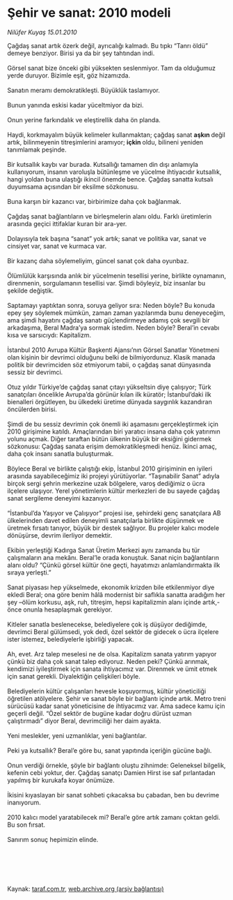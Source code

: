 # Şehir ve sanat: 2010 modeli

*Nilüfer Kuyaş 15.01.2010*

<div class="taraf_structure_2col_1zq">
<div class="margen_n">



 <p>Çağdaş sanat artık özerk değil, ayrıcalığı kalmadı. Bu tıpkı “Tanrı öldü” demeye benziyor. Birisi ya da bir şey tahtından indi. <br/><br/>Görsel sanat bize önceki gibi yüksekten seslenmiyor. Tam da olduğumuz yerde duruyor. Bizimle eşit, göz hizamızda. <br/><br/>Sanatın meramı demokratikleşti. Büyüklük taslamıyor. <br/><br/>Bunun yanında eskisi kadar yüceltmiyor da bizi. <br/><br/>Onun yerine farkındalık ve eleştirellik daha ön planda. <br/><br/>Haydi, korkmayalım büyük kelimeler kullanmaktan; çağdaş sanat <b>aşkın </b>değil artık, bilinmeyenin titreşimlerini aramıyor; <b>içkin </b>oldu, bilineni yeniden tanımlamak peşinde. <br/><br/>Bir kutsallık kaybı var burada. Kutsallığı tamamen din dışı anlamıyla kullanıyorum, insanın varoluşla bütünleşme ve yücelme ihtiyacıdır kutsallık, hangi yoldan buna ulaştığı ikincil önemde bence. Çağdaş sanatta kutsalı duyumsama açısından bir eksilme sözkonusu. <br/><br/>Buna karşın bir kazancı var, birbirimize daha çok bağlanmak. <br/><br/>Çağdaş sanat bağlantıların ve birleşmelerin alanı oldu. Farklı üretimlerin arasında geçici ittifaklar kuran bir ara-yer. <br/><br/>Dolayısıyla tek başına “sanat” yok artık; sanat ve politika var, sanat ve cinsiyet var, sanat ve kurmaca var. <br/><br/>Bir kazanç daha söylemeliyim, güncel sanat çok daha oyunbaz. <br/><br/>Ölümlülük karşısında anlık bir yücelmenin tesellisi yerine, birlikte oynamanın, direnmenin, sorgulamanın tesellisi var. Şimdi böyleyiz, biz insanlar bu şekilde değiştik. <br/><br/>Saptamayı yaptıktan sonra, soruya geliyor sıra: Neden böyle? Bu konuda epey şey söylemek mümkün, zaman zaman yazılarımda bunu deneyeceğim, ama şimdi hayatını çağdaş sanatı güçlendirmeye adamış çok sevgili bir arkadaşıma, Beral Madra’ya sormak istedim. Neden böyle? Beral’in cevabı kısa ve sarsıcıydı: Kapitalizm. <br/><br/>İstanbul 2010 Avrupa Kültür Başkenti Ajansı’nın Görsel Sanatlar Yönetmeni olan kişinin bir devrimci olduğunu belki de bilmiyordunuz. Klasik manada politik bir devrimciden söz etmiyorum tabii, o çağdaş sanat dünyasında sessiz bir devrimci. <br/><br/>Otuz yıldır Türkiye’de çağdaş sanat çıtayı yükseltsin diye çalışıyor; Türk sanatçıları öncelikle Avrupa’da görünür kılan ilk küratör; İstanbul’daki ilk bienalleri örgütleyen, bu ülkedeki üretime dünyada saygınlık kazandıran öncülerden birisi.<br/><br/>Şimdi de bu sessiz devrimin çok önemli iki aşamasını gerçekleştirmek için 2010 girişimine katıldı. Amaçlarından biri yaratıcı insana daha çok yatırımın yolunu açmak. Diğer taraftan bütün ülkenin büyük bir eksiğini gidermek sözkonusu: Çağdaş sanata erişim demokratikleşmedi henüz. İkinci amaç, daha çok insanı sanatla buluşturmak. <br/><br/>Böylece Beral ve birlikte çalıştığı ekip, İstanbul 2010 girişiminin en iyileri arasında sayabileceğimiz iki projeyi yürütüyorlar. “Taşınabilir Sanat” adıyla birçok sergi şehrin merkezine uzak bölgelere, varoş dediğimiz o ücra ilçelere ulaşıyor. Yerel yönetimlerin kültür merkezleri de bu sayede çağdaş sanat sergileme deneyimi kazanıyor. <br/><br/>“İstanbul’da Yaşıyor ve Çalışıyor” projesi ise, şehirdeki genç sanatçılara AB ülkelerinden davet edilen deneyimli sanatçılarla birlikte düşünmek ve üretmek fırsatı tanıyor, büyük bir destek sağlıyor. Bu projeler kalıcı modele dönüşürse, devrim ilerliyor demektir. <br/><br/>Ekibin yerleştiği Kadırga Sanat Üretim Merkezi aynı zamanda bu tür çalışmaların ana mekânı. Beral’le orada konuştuk. Sanat niçin bağlantıların alanı oldu? “Çünkü görsel kültür öne geçti, hayatımızı anlamlandırmakta ilk sıraya yerleşti.” <br/><br/>Sanat piyasası hep yükselmede, ekonomik krizden bile etkilenmiyor diye ekledi Beral; ona göre benim hâlâ modernist bir saflıkla sanatta aradığım her şey –ölüm korkusu, aşk, ruh, titreşim, hepsi kapitalizmin alanı içinde artık,- önce onunla hesaplaşmak gerekiyor. <br/><br/>Kitleler sanatla beslenecekse, belediyelere çok iş düşüyor dediğimde, devrimci Beral gülümsedi, yok dedi, özel sektör de gidecek o ücra ilçelere ister istemez, belediyelerle işbirliği yapacak. <br/><br/>Ah, evet. Arz talep meselesi ne de olsa. Kapitalizm sanata yatırım yapıyor çünkü biz daha çok sanat talep ediyoruz. Neden peki? Çünkü arınmak, kendimizi iyileştirmek için sanata ihtiyacımız var. Direnmek ve ümit etmek için sanat gerekli. Diyalektiğin çelişkileri böyle. <br/><br/>Belediyelerin kültür çalışanları hevesle koşuyormuş, kültür yöneticiliği öğretilen atölyelere. Şehir ve sanat böyle bir bağlantı içinde artık. Metro treni sürücüsü kadar sanat yöneticisine de ihtiyacımız var. Ama sadece kamu için geçerli değil. “Özel sektör de bugüne kadar doğru dürüst uzman çalıştırmadı” diyor Beral, devrimciliği her daim ayakta. <br/><br/>Yeni meslekler, yeni uzmanlıklar, yeni bağlantılar. <br/><br/>Peki ya kutsallık? Beral’e göre bu, sanat yapıtında içeriğin gücüne bağlı. <br/><br/>Onun verdiği örnekle, şöyle bir bağlantı oluştu zihnimde: Geleneksel bilgelik, kefenin cebi yoktur, der. Çağdaş sanatçı Damien Hirst ise saf pırlantadan yapılmış bir kurukafa koyar önümüze. <br/><br/>İkisini kıyaslayan bir sanat sohbeti çıkacaksa bu çabadan, ben bu devrime inanıyorum. <br/><br/>2010 kalıcı model yaratabilecek mi? Beral’e göre artık zamanı çoktan geldi. Bu son fırsat. <br/><br/>Sanırım sonuç hepimizin elinde.</p>
<br/>
<br/>
<br/>



<br/>


<div id="taraf_not">
</div>

</div>


</div>

Kaynak: [taraf.com.tr](http://taraf.com.tr:80/makale/9526.htm), [web.archive.org (arşiv bağlantısı)](http://web.archive.org/web/20100203114102/http://taraf.com.tr:80/makale/9526.htm)
